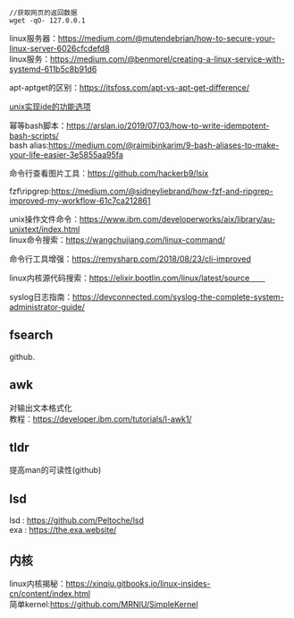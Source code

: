 ```  
//获取网页的返回数据
wget -qO- 127.0.0.1
```  

linux服务器：https://medium.com/@mutendebrian/how-to-secure-your-linux-server-6026cfcdefd8  
linux服务：https://medium.com/@benmorel/creating-a-linux-service-with-systemd-611b5c8b91d6    

apt-aptget的区别：https://itsfoss.com/apt-vs-apt-get-difference/  

  [unix实现ide的功能选项](https://conanblog.me/Unix-as-IDE--Chinese-/index.html)         

  幂等bash脚本：https://arslan.io/2019/07/03/how-to-write-idempotent-bash-scripts/  
  bash alias:https://medium.com/@raimibinkarim/9-bash-aliases-to-make-your-life-easier-3e5855aa95fa  

  命令行查看图片工具：https://github.com/hackerb9/lsix   

  fzf\ripgrep:https://medium.com/@sidneyliebrand/how-fzf-and-ripgrep-improved-my-workflow-61c7ca212861  

unix操作文件命令：https://www.ibm.com/developerworks/aix/library/au-unixtext/index.html   
linux命令搜索：https://wangchujiang.com/linux-command/  

命令行工具增强：https://remysharp.com/2018/08/23/cli-improved    

linux内核源代码搜索：https://elixir.bootlin.com/linux/latest/source　　

syslog日志指南：https://devconnected.com/syslog-the-complete-system-administrator-guide/  

## fsearch
 github.

## awk  
对输出文本格式化   
教程：https://developer.ibm.com/tutorials/l-awk1/  

## tldr
提高man的可读性(github)  

## lsd
lsd : https://github.com/Peltoche/lsd  
exa : https://the.exa.website/  

## 内核  
linux内核揭秘：https://xinqiu.gitbooks.io/linux-insides-cn/content/index.html      
简单kernel:https://github.com/MRNIU/SimpleKernel  
